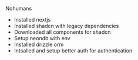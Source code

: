 Nohumans

- Installed nextjs
- Installed shadcn with legacy dependencies
- Downloaded all components for shadcn
- Setup neondb with env
- Installed drizzle orm
- Intsalled and setup better auth for authentication

